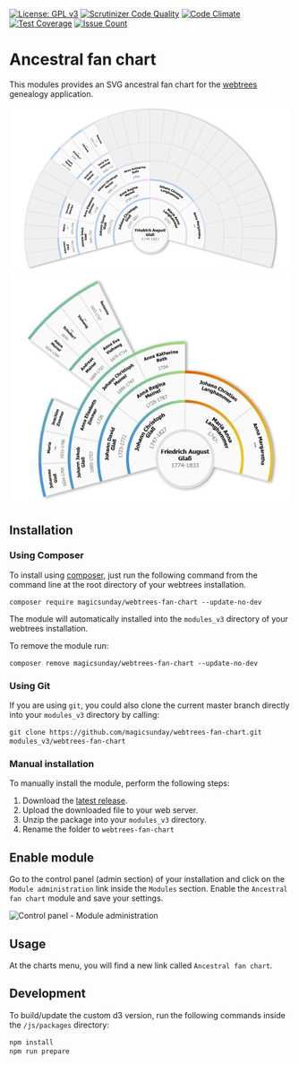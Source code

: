[![License: GPL v3](https://img.shields.io/badge/License-GPL%20v3-blue.svg)](http://www.gnu.org/licenses/gpl-3.0)
[![Scrutinizer Code Quality](https://scrutinizer-ci.com/g/magicsunday/webtrees-fan-chart/badges/quality-score.png?b=master)](https://scrutinizer-ci.com/g/magicsunday/webtrees-fan-chart/?branch=master)
[![Code Climate](https://codeclimate.com/github/magicsunday/webtrees-fan-chart/badges/gpa.svg)](https://codeclimate.com/github/magicsunday/webtrees-fan-chart)
[![Test Coverage](https://codeclimate.com/github/magicsunday/webtrees-fan-chart/badges/coverage.svg)](https://codeclimate.com/github/magicsunday/webtrees-fan-chart/coverage)
[![Issue Count](https://codeclimate.com/github/magicsunday/webtrees-fan-chart/badges/issue_count.svg)](https://codeclimate.com/github/magicsunday/webtrees-fan-chart)

# Ancestral fan chart
This modules provides an SVG ancestral fan chart for the [webtrees](https://www.webtrees.net) genealogy application.

![210 Degree chart](assets/fan-chart-210.png)
![210 Degree chart with color gradients and hidden empty segments](assets/fan-chart-210-gradient.png)


## Installation
### Using Composer
To install using [composer](https://getcomposer.org/), just run the following command from the command line 
at the root directory of your webtrees installation.

``` 
composer require magicsunday/webtrees-fan-chart --update-no-dev
```

The module will automatically installed into the ``modules_v3`` directory of your webtrees installation.

To remove the module run:
```
composer remove magicsunday/webtrees-fan-chart --update-no-dev
```

### Using Git
If you are using ``git``, you could also clone the current master branch directly into your ``modules_v3`` directory 
by calling:

```
git clone https://github.com/magicsunday/webtrees-fan-chart.git modules_v3/webtrees-fan-chart
```

### Manual installation
To manually install the module, perform the following steps:

1. Download the [latest release](https://github.com/magicsunday/webtrees-fan-chart/releases/latest).
2. Upload the downloaded file to your web server.
3. Unzip the package into your ``modules_v3`` directory.
4. Rename the folder to ``webtrees-fan-chart``

## Enable module
Go to the control panel (admin section) of your installation and click on the ``Module administration`` link 
inside the ``Modules`` section. Enable the ``Ancestral fan chart`` module and save your settings.

![Control panel - Module administration](assets/control-panel-modules.png)


## Usage
At the charts menu, you will find a new link called `Ancestral fan chart`.


## Development
To build/update the custom d3 version, run the following commands inside the ``/js/packages`` directory:

```
npm install
npm run prepare
```
